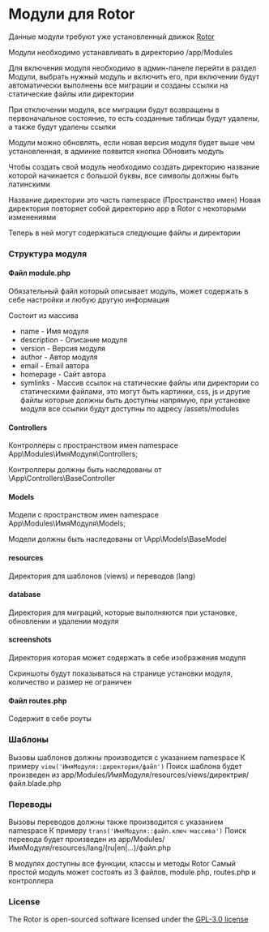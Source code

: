 # Модули для Rotor

Данные модули требуют уже установленный движок [Rotor](https://github.com/visavi/rotor) 

Модули необходимо устанавливать в директорию /app/Modules

Для включения модуля необходимо в админ-панеле перейти в раздел Модули, выбрать нужный модуль и включить его, при включении будут автоматически выполнены все миграции и созданы ссылки на статические файлы или директории

При отключении модуля, все миграции будут возвращены в первоначальное состояние, то есть созданные таблицы будут удалены, а также будут удалены ссылки

Модули можно обновлять, если новая версия модуля будет выше чем установленная, в админке появится кнопка Обновить модуль 

Чтобы создать свой модуль необходимо создать директорию название которой начинается с большой буквы, все символы должны быть латинскими 

Название директории это часть namespace (Пространство имен)
Новая директория повторяет собой директорию app в Rotor с некоторыми изменениями

Теперь в ней могут содержаться следующие файлы и директории

### Структура модуля

#### Файл module.php
Обязательный файл который описывает модуль, может содержать в себе настройки и любую другую информация

Состоит из массива
- name - Имя модуля
- description - Описание модуля
- version - Версия модуля
- author  - Автор модуля
- email - Email автора
- homepage - Сайт автора
- symlinks - Массив ссылок на статические файлы или директории со статическими файлами, это могут быть картинки, css, js и другие файлы которые должны быть доступны напрямую, при установке модуля все ссылки будут доступны по адресу /assets/modules 

#### Controllers
Контроллеры с пространством имен namespace App\Modules\ИмяМодуля\Controllers;

Контроллеры должны быть наследованы от \App\Controllers\BaseController

#### Models
Модели с пространством имен namespace App\Modules\ИмяМодуля\Models;

Модели должны быть наследованы от \App\Models\BaseModel

#### resources
Директория для шаблонов (views) и переводов (lang)

#### database
Директория для миграций, которые выполняются при установке, обновлении и удалении модуля

#### screenshots
Директория которая может содержать в себе изображения модуля

Скриншоты будут показываться на странице установки модуля, количество и размер не ограничен

#### Файл routes.php
Содержит в себе роуты 

### Шаблоны
Вызовы шаблонов должны производится с указанием namespace
К примеру `view('ИмяМодуля::директория/файл')`
Поиск шаблона будет произведен из app/Modules/ИмяМодуля/resources/views/директрия/файл.blade.php

### Переводы
Вызовы переводов должны также производится с указанием namespace
К примеру `trans('ИмяМодуля::файл.ключ массива')`
Поиск перевода будет произведен из app/Modules/ИмяМодуля/resources/lang/(ru|en|...)/файл.php

В модулях доступны все функции, классы и методы Rotor
Самый простой модуль может состоять из 3 файлов, module.php, routes.php и контроллера

### License

The Rotor is open-sourced software licensed under the [GPL-3.0 license](http://opensource.org/licenses/GPL-3.0)
